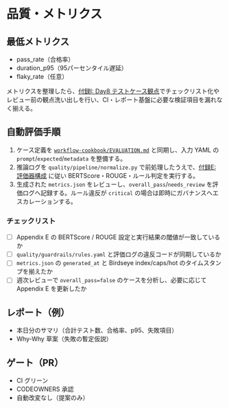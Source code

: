 # 品質・メトリクス

## 最低メトリクス
- pass_rate（合格率）
- duration_p95（95パーセンタイル遅延）
- flaky_rate（任意）

メトリクスを整理したら、[付録I: Day8 テストケース観点](../../addenda/I_Test_Cases.md)でチェックリスト化やレビュー前の観点洗い出しを行い、CI・レポート基盤に必要な検証項目を漏れなく揃える。

## 自動評価手順
1. ケース定義を [`workflow-cookbook/EVALUATION.md`](../../../workflow-cookbook/EVALUATION.md) と同期し、入力 YAML の `prompt`/`expected`/`metadata` を整備する。
2. 推論ログを `quality/pipeline/normalize.py` で前処理したうえで、[付録E: 評価器構成](../../addenda/E_Evaluator_Details.md) に従い BERTScore・ROUGE・ルール判定を実行する。
3. 生成された `metrics.json` をレビューし、`overall_pass`/`needs_review` を評価ログへ記録する。ルール違反が `critical` の場合は即時にガバナンスへエスカレーションする。

### チェックリスト
- [ ] Appendix E の BERTScore / ROUGE 設定と実行結果の閾値が一致しているか
- [ ] `quality/guardrails/rules.yaml` と評価ログの違反コードが同期しているか
- [ ] `metrics.json` の `generated_at` と Birdseye index/caps/hot のタイムスタンプを揃えたか
- [ ] 週次レビューで `overall_pass=false` のケースを分析し、必要に応じて Appendix E を更新したか

## レポート（例）
- 本日分のサマリ（合計テスト数、合格率、p95、失敗項目）
- Why-Why 草案（失敗の暫定仮説）

## ゲート（PR）
- CI グリーン
- CODEOWNERS 承認
- 自動改変なし（提案のみ）
